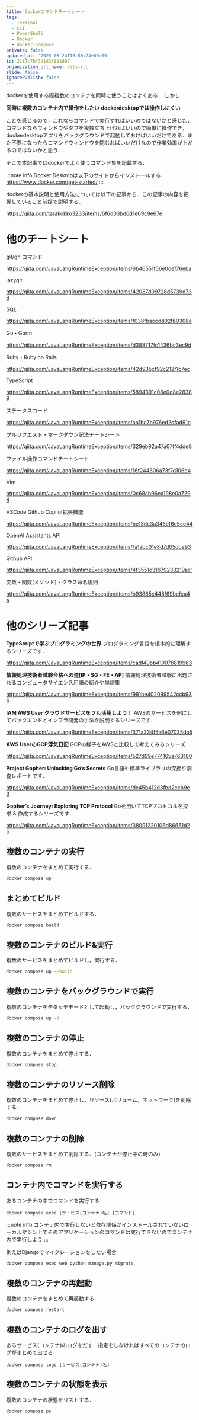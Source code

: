 ```yaml
---
title: Dockerコマンドチートシート
tags:
  - Terminal
  - CLI
  - PowerShell
  - Docker
  - docker-compose
private: false
updated_at: '2025-03-24T16:50:24+09:00'
id: 21f7c7bf3d143f821697
organization_url_name: rits-rcc
slide: false
ignorePublish: false
---
```

dockerを使用する際複数のコンテナを同時に使うことはよくある．
しかし

**同時に複数のコンテナ内で操作をしたい**
**dockerdesktopでは操作しにくい**

ことを感じるので，これならコマンドで実行すればいいのではないかと感じた．
コマンドならウィンドウやタブを複数立ち上げればいいので簡単に操作でき，dockerdesktopアプリをバックグラウンドで起動しておけばいいだけである．また不要になったらコマンドウィンドウを閉じればいいだけなので作業効率が上がるのではないかと思う．

そこで本記事ではdockerでよく使うコマンド集を記載する．

:::note info
Docker Desktopは以下のサイトからインストールする．
https://www.docker.com/get-started/
:::

dockerの基本説明と使用方法については以下の記事から．この記事の内容を把握していること前提で説明する．

https://qiita.com/tarakokko3233/items/6f6d03bd6d1e69c9e67e

# 他のチートシート
git/gh コマンド

https://qiita.com/JavaLangRuntimeException/items/6b46551f56e0def76eba

lazygit

https://qiita.com/JavaLangRuntimeException/items/42087d09728d5739d73d

SQL

https://qiita.com/JavaLangRuntimeException/items/f038fbaccdd92fb0308a

Go・Gorm

https://qiita.com/JavaLangRuntimeException/items/d388717fc1436bc3ec9d

Ruby・Ruby on Rails

https://qiita.com/JavaLangRuntimeException/items/42d935cf92c212f1c7ec

TypeScript

https://qiita.com/JavaLangRuntimeException/items/5894391c08e0d8e28389

ステータスコード

https://qiita.com/JavaLangRuntimeException/items/ab1bc7b976ed2dfad91c

プルリクエスト・マークダウン記法チートシート

https://qiita.com/JavaLangRuntimeException/items/329eb92a47a07ff4dde8

ファイル操作コマンドチートシート

https://qiita.com/JavaLangRuntimeException/items/16f244606a73f7d106e4

Vim

https://qiita.com/JavaLangRuntimeException/items/0c68ab96ea198e0a7294

VSCode Github Copilot拡張機能

https://qiita.com/JavaLangRuntimeException/items/be13dc3a346cf6e5ee44

OpenAI Assistants API

https://qiita.com/JavaLangRuntimeException/items/1a1abc01e8d7d05dce93

Github API

https://qiita.com/JavaLangRuntimeException/items/4f3551c31679233219ac’

変数・関数(メソッド)・クラス命名規則

https://qiita.com/JavaLangRuntimeException/items/b93865c448f69bcfca4a


# 他のシリーズ記事
**TypeScriptで学ぶプログラミングの世界**
プログラミング言語を根本的に理解するシリーズです．

https://qiita.com/JavaLangRuntimeException/items/cadf49bb419076819963

**情報処理技術者試験合格への道[IP・SG・FE・AP]**
情報処理技術者試験に出題されるコンピュータサイエンス用語の紹介や単語集

https://qiita.com/JavaLangRuntimeException/items/991be402099542ccb936

**IAM AWS User クラウドサービスをフル活用しよう！**
AWSのサービスを例にしてバックエンドとインフラ開発の手法を説明するシリーズです．

https://qiita.com/JavaLangRuntimeException/items/371a334f5a6e07035db5

**AWS UserのGCP浮気日記**
GCPの様子をAWSと比較して考えてみるシリーズ

https://qiita.com/JavaLangRuntimeException/items/527d99e774165a763180

**Project Gopher: Unlocking Go’s Secrets**
Go言語や標準ライブラリの深掘り調査レポートです．

https://qiita.com/JavaLangRuntimeException/items/dc45b412d3fbd2ccb9e8

**Gopher’s Journey: Exploring TCP Protocol**
Goを用いてTCPプロトコルを探求 & 作成するシリーズです．

https://qiita.com/JavaLangRuntimeException/items/38091220106d86651d2b


## 複数のコンテナの実行
複数のコンテナをまとめて実行する．
```bash
docker compose up
```

## まとめてビルド
複数のサービスをまとめてビルドする．
```bash
docker compose build
```

## 複数のコンテナのビルド&実行
複数のサービスをまとめてビルドし，実行する．
```bash
docker compose up --build
```

## 複数のコンテナをバックグラウンドで実行
複数のコンテナをデタッチモードとして起動し，バックグラウンドで実行する．
```bash
docker compose up -d
```

## 複数のコンテナの停止
複数のコンテナをまとめて停止する．
```bash
docker compose stop
```

## 複数のコンテナのリソース削除
複数のコンテナをまとめて停止し，リソース(ボリューム，ネットワーク)を削除する．
```bash
docker compose down
```

## 複数のコンテナの削除
複数のサービスをまとめて削除する．(コンテナが停止中の時のみ)
```bash
docker compose rm
```

## コンテナ内でコマンドを実行する
あるコンテナの中でコマンドを実行する
```
docker compose exec [サービス(コンテナ)名] [コマンド]
```
:::note info
コンテナ内で実行しないと依存関係がインストールされていないローカルマシン上でそのアプリケーションのコマンドは実行できないのでコンテナ内で実行しよう
:::

例えばDjangoでマイグレーションをしたい場合
```bash
docker compose exec web python manage.py migrate
```


## 複数のコンテナの再起動
複数のコンテナをまとめて再起動する．
```bash
docker compose restart
```
## 複数のコンテナのログを出す
あるサービス(コンテナ)のログをだす．指定をしなければすべてのコンテナのログがまとめて出せる．
```
docker compose logs [サービス(コンテナ)名]
```

## 複数のコンテナの状態を表示
複数のコンテナの状態をリストする．
```bash
docker compose ps
```
